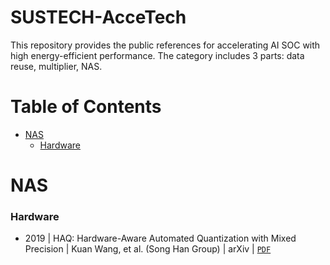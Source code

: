 # SUSTECH-AcceTech
This repository provides the public references for accelerating AI SOC with high energy-efficient performance.
The category includes 3 parts: data reuse, multiplier, NAS.


# Table of Contents
+ [NAS](#nas)
  - [Hardware](#hardware)

# NAS
### Hardware
+ 2019 | HAQ: Hardware-Aware Automated Quantization with Mixed Precision | Kuan Wang, et al. (Song Han Group) | arXiv | [`PDF`](https://arxiv.org/pdf/1811.08886.pdf)


